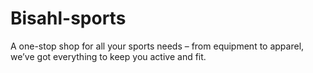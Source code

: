 # Bisahl-sports
A one-stop shop for all your sports needs – from equipment to apparel, we’ve got everything to keep you active and fit.
